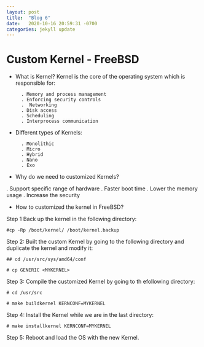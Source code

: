 ```yaml
---
layout: post
title:  "Blog 6"
date:   2020-10-16 20:59:31 -0700
categories: jekyll update
---
```



# Custom Kernel - FreeBSD

- What is Kernel?
    Kernel is the core of the operating system which is responsible for:

        . Memory and process management
        . Enforcing security controls
        .  Networking
        . Disk access
        . Scheduling
        . Interprocess communication

- Different types of Kernels:

        . Monolithic
        . Micro
        . Hybrid
        . Nano
        . Exo

- Why do we need to customized Kernels?

. Support specific range of hardware
. Faster boot time
. Lower the memory usage
. Increase the security

- How to customized the kernel in FreeBSD?

Step 1
    Back up the kernel in the following directory:

`#cp -Rp /boot/kernel/ /boot/kernel.backup`

Step 2:
    Built the custom Kernel by going to the following directory and duplicate the kernel and modify it:

`## cd /usr/src/sys/amd64/conf`

`# cp GENERIC <MYKERNEL>`

Step 3: 
    Compile the customized Kernel by going to th efollowing directory:

`# cd /usr/src`

`# make buildkernel KERNCONF=MYKERNEL`

Step 4:
    Install the Kernel while we are in the last directory:

`# make installkernel KERNCONF=MYKERNEL`

Step 5:
    Reboot and load the OS with the new Kernel. 
